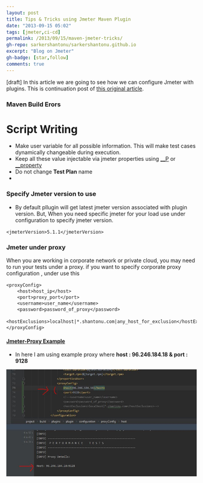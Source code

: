 ```yaml
---
layout: post
title: Tips & Tricks using Jmeter Maven Plugin
date: "2013-09-15 05:02"
tags: [jmeter,ci-cd]
permalink: /2013/09/15/maven-jmeter-tricks/
gh-repo: sarkershantonu/sarkershantonu.github.io
excerpt: "Blog on Jmeter"
gh-badge: [star,follow]
comments: true
---
```

[draft]
In this article we are going to see how we can configure Jmeter with plugins. This is continuation post of [this original article](https://sarkershantonu.github.io/2020/08/28/maven-jmeter/).


### Maven Build Erors 

# Script Writing 
- Make user variable for all possible information. This will make test cases dynamically changeable during execution. 
- Keep all these value injectable via jmeter properties using [__P](https://jmeter.apache.org/usermanual/functions.html#__P) or [__property](https://jmeter.apache.org/usermanual/functions.html#__property)
- Do not change **Test Plan** name
- 
 


### Specify Jmeter version to use
- By default pllugin will get latest jmeter version associated with plugin version. But, When you need specific jmeter for your load use **<jmeterVersion>** under configuration to specify jmeter version. 

```
<jmeterVersion>5.1.1</jmeterVersion>
```

### Jmeter under proxy 
When you are working in corporate network or private cloud, you may need to run your tests under a proxy. if you want to specify corporate proxy configuration , under  <configuration> use this 
```
<proxyConfig>
    <host>host_ip</host>
    <port>proxy_port</port>
    <username>user_name</username>
    <password>password_of_proxy</password>
    <hostExclusions>localhost|*.shantonu.com|any_host_for_exclusion</hostExclusions>
</proxyConfig>
```

#### [Jmeter-Proxy Example](https://github.com/sarkershantonu/jmeter-novice-to-advance/tree/master/jmeter-maven-examples/jmeter-under-proxy)
- In here I am using example proxy where **host : 96.246.184.18 & port : 9128**

![proxy](/images/jmeter-maven/proxy-config.JPG)